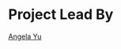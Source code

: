 # Project Lead By

[Angela Yu](https://www.udemy.com/course/the-complete-web-development-bootcamp/)
